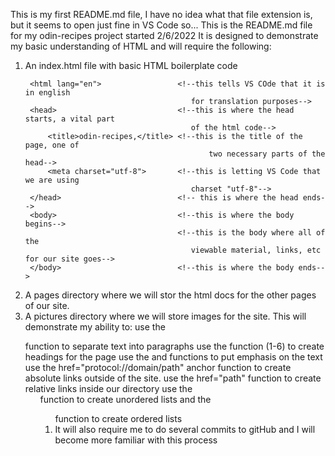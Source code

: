 This is my first README.md file, I have no idea what that file extension is, but it seems to open just fine in VS Code so...
This is the README.md file for my odin-recipes project started 2/6/2022
It is designed to demonstrate my basic understanding of HTML and will require the following:
1. An index.html file with basic HTML boilerplate code
    <!DOCTYPE html>                      <!--this tells VS Code that this is an html file-->
        <html lang="en">                 <!--this tells VS COde that it is in english 
                                            for translation purposes-->
        <head>                           <!--this is where the head starts, a vital part 
                                            of the html code-->
            <title>odin-recipes,</title> <!--this is the title of the page, one of 
                                                two necessary parts of the head-->
            <meta charset="utf-8">       <!--this is letting VS Code that we are using 
                                            charset "utf-8"-->
        </head>                          <!-- this is where the head ends-->
        <body>                           <!--this is where the body begins-->
                                         <!--this is the body where all of the 
                                            viewable material, links, etc for our site goes-->
        </body>                          <!--this is where the body ends-->
    </html>
2. A pages directory where we will stor the html docs for the other pages of our site.
3. A pictures directory where we will store images for the site.
This will demonstrate my ability to:
     use the <p></p> function to separate text into paragraphs
     use the <h></h> function (1-6) to create headings for the page
     use the <em></em> and <strong></strong> functions to put emphasis on the text
     use the <a> href="protocol://domain/path"</a> anchor function to create absolute
        links outside of the site.
     use the <a> href="path" </a> function to create relative links inside our directory
     use the <ul> function to create unordered lists
     and the <ol> function to create ordered lists
4. It will also require me to do several commits to gitHub and I will become more familiar with this process
